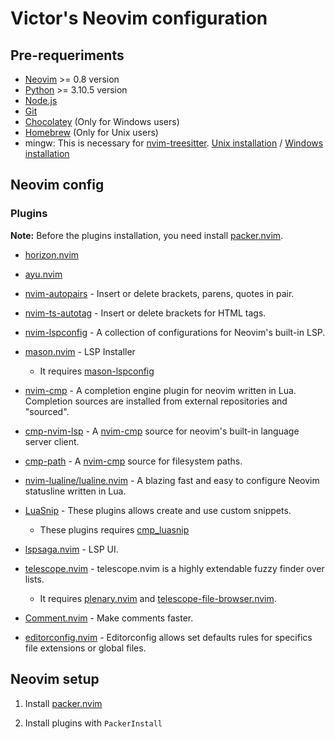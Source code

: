 # Victor's Neovim configuration

## Pre-requeriments
* [Neovim](https://neovim.io/) >= 0.8 version
* [Python](https://www.python.org/downloads/) >= 3.10.5 version
* [Node.js](https://nodejs.org/en/)
* [Git](https://git-scm.com/)
* [Chocolatey](https://chocolatey.org/) (Only for Windows users)
* [Homebrew](https://brew.sh/) (Only for Unix users)
* mingw: This is necessary for [nvim-treesitter](https://github.com/nvim-treesitter/nvim-treesitter). [Unix installation](https://formulae.brew.sh/formula/mingw-w64#default) / [Windows installation](https://community.chocolatey.org/packages/mingw)

## Neovim config

### Plugins

**Note:** Before the plugins installation, you need install [packer.nvim](https://github.com/wbthomason/packer.nvim).

* [horizon.nvim](https://github.com/LunarVim/horizon.nvim)
* [ayu.nvim](https://github.com/Shatur/neovim-ayu)
* [nvim-autopairs](https://github.com/windwp/nvim-autopairs) - Insert or delete brackets, parens, quotes in pair.
* [nvim-ts-autotag](https://github.com/windwp/nvim-ts-autotag) - Insert or delete brackets for HTML tags.
* [nvim-lspconfig](https://github.com/neovim/nvim-lspconfig) - A collection of configurations for Neovim's built-in LSP.
* [mason.nvim](https://github.com/williamboman/mason.nvim) - LSP Installer
    * It requires [mason-lspconfig](https://github.com/williamboman/mason-lspconfig.nvim)
* [nvim-cmp](https://github.com/hrsh7th/nvim-cmp) - A completion engine plugin for neovim written in Lua. Completion sources are installed from external repositories and "sourced".
* [cmp-nvim-lsp](https://github.com/hrsh7th/cmp-nvim-lsp) - A [nvim-cmp](https://github.com/hrsh7th/nvim-cmp) source for neovim's built-in language server client.
* [cmp-path](https://github.com/hrsh7th/cmp-path) - A [nvim-cmp](https://github.com/hrsh7th/nvim-cmp) source for filesystem paths.
* [nvim-lualine/lualine.nvim](https://github.com/nvim-lualine/lualine.nvim) - A blazing fast and easy to configure Neovim statusline written in Lua.
* [LuaSnip](https://github.com/L3MON4D3/LuaSnip) - These plugins allows create and use custom snippets.
    * These plugins requires [cmp_luasnip](https://github.com/saadparwaiz1/cmp_luasnip)
* [lspsaga.nvim](https://github.com/glepnir/lspsaga.nvim) - LSP UI.
* [telescope.nvim](https://github.com/nvim-telescope/telescope.nvim) - telescope.nvim is a highly extendable fuzzy finder over lists.
    * It requires [plenary.nvim](https://github.com/nvim-lua/plenary.nvim) and [telescope-file-browser.nvim](https://github.com/nvim-telescope/telescope-file-browser.nvim).

* [Comment.nvim](https://github.com/numToStr/Comment.nvim) - Make comments faster.
* [editorconfig.nvim](https://github.com/gpanders/editorconfig.nvim) - Editorconfig allows set defaults rules for specifics file extensions or global files.

## Neovim setup

1. Install [packer.nvim](https://github.com/wbthomason/packer.nvim)

2. Install plugins with `PackerInstall`
